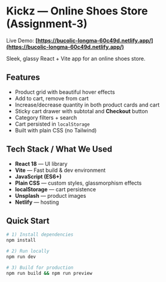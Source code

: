 # Kickz — Online Shoes Store (Assignment-3)

Live Demo: **[https://bucolic-longma-60c49d.netlify.app/](https://bucolic-longma-60c49d.netlify.app/)**

Sleek, glassy React + Vite app for an online shoes store.

## Features
- Product grid with beautiful hover effects
- Add to cart, remove from cart
- Increase/decrease quantity in both product cards and cart
- Sticky cart drawer with subtotal and **Checkout** button
- Category filters + search
- Cart persisted in `localStorage`
- Built with plain CSS (no Tailwind)

## Tech Stack / What We Used
- **React 18** — UI library
- **Vite** — Fast build & dev environment
- **JavaScript (ES6+)**
- **Plain CSS** — custom styles, glassmorphism effects
- **localStorage** — cart persistence
- **Unsplash** — product images
- **Netlify** — hosting

## Quick Start

```bash
# 1) Install dependencies
npm install

# 2) Run locally
npm run dev

# 3) Build for production
npm run build && npm run preview
